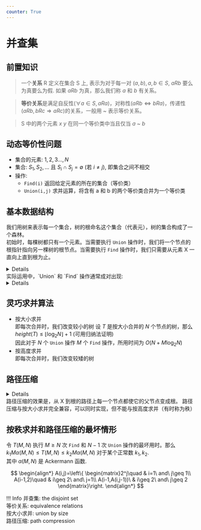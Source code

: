 ```yaml
---
counter: True  
---
```


# 并查集

## 前置知识

> 一个**关系** R 定义在集合 S 上, 表示为对于每一对 $(a,b),a,b\in S$, $aRb$ 要么为真要么为假. 如果 $aRb$ 为真，那么我们称 $a$ 和 $b$ 有关系。

> **等价关系**是满足自反性($\forall a\in S, aRa$)，对称性($aRb\Leftrightarrow bRa$)，传递性($aRb, bRc \Rightarrow aRc$)的关系，一般用 ~ 表示等价关系。

> S 中的两个元素 $x$ $y$ 在同一个等价类中当且仅当 $a$ ~ $b$

## 动态等价性问题

* 集合的元素: $1,2,3\ldots,N$
* 集合: $S_1,S_2,\ldots$ 且 $S_i\cap S_j=\emptyset$ (若 $i\neq j$), 即集合之间不相交
* 操作:
    * `Find(i)` 返回给定元素的所在的集合（等价类）
    * `Union(i,j)` 求并运算，将含有 a 和 b 的两个等价类合并为一个等价类  

## 基本数据结构

我们用树来表示每一个集合，树的根命名这个集合（代表元），树的集合构成了一个森林。  
初始时，每棵树都只有一个元素。当需要执行 `Union` 操作时，我们将一个节点的根指针指向另一棵树的根节点。当需要执行 `Find` 操作时，我们只需要从元素 X 一直向上直到根为止。
<details>
``` C
void SetUnion ( DisjSet S, SetType Rt1, SetType Rt2 )
{    
    S [ Rt2 ] = Rt1 ;     
}
SetType Find ( ElementType X, DisjSet S )
{   
    for ( ; S[X] > 0; X = S[X] );
    return  X ;
}
```
</details>
实际运用中，`Union` 和 `Find` 操作通常成对出现:
<details>
``` C
/* Algorithm using union-find operations */
{  Initialize  Si = { i }  for  i = 1, ..., 12 ;
   for  ( k = 1; k <= 9; k++ )  {  /* for each pair  i  j */
      if  ( Find( i ) != Find( j ) )
          SetUnion( Find( i ), Find( j ) );
   }
}
```
</details>

## 灵巧求并算法

* 按大小求并  
即每次合并时，我们改变较小的树
设 $T$ 是按大小合并的 $N$ 个节点的树，那么 $height(T)\leq\lfloor \log_2N\rfloor +1$ (可用归纳法证明)   
因此对于 $N$ 个 `Union` 操作 $M$ 个 `Find` 操作，所用时间为 $O(N+M\log_2N)$
* 按高度求并  
即每次合并时，我们改变较矮的树

## 路径压缩

<details>
``` C
SetType  Find ( ElementType  X, DisjSet  S )
{   ElementType  root,  trail,  lead;
    for ( root = X; S[ root ] > 0; root = S[ root ] )
        ;  /* find the root */
    for ( trail = X; trail != root; trail = lead ) {
       lead = S[ trail ] ;   
       S[ trail ] = root ;   
    }  /* collapsing */
    return  root ;
}
```
</details>
路径压缩的效果是，从 X 到根的路径上每一个节点都使它的父节点变成根。  
路径压缩与按大小求并完全兼容，可以同时实现，但不能与按高度求并（有时称为秩）

## 按秩求并和路径压缩的最坏情形

令 $T(M,N)$ 执行 $M\geq N$ 次 `Find` 和 $N-1$ 次 `Union` 操作的最坏用时。那么 $k_1M\alpha(M,N)\leq T(M,N)\leq k_2 M\alpha(M,N)$ 对于某个正常数 $k_1,k_2$.  
其中 $\alpha(M,N)$ 是 Ackermann 函数.  

$$
\begin{align*}
A(i,j)=\left\{ \begin{matrix}2^j\quad    & i=1\ and\ j\geq 1\\
A(i-1,2)\quad & i\geq 2\ and\ j=1\\
A(i-1,A(i,j-1))\ & i\geq 2\ and\ j\geq 2 \end{matrix}\right.
\end{align*}
$$

!!! Info 
    并查集: the disjoint set   
    等价关系: equivalence relations  
    按大小求并: union by size  
    路径压缩: path compression  